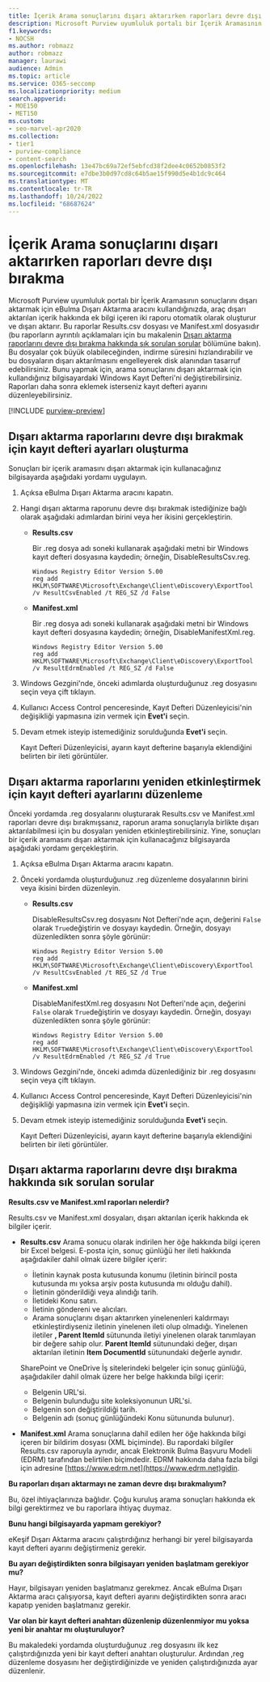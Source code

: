 ```yaml
---
title: İçerik Arama sonuçlarını dışarı aktarırken raporları devre dışı bırakma
description: Microsoft Purview uyumluluk portalı bir İçerik Aramasının sonuçlarını dışarı aktardığınızda raporları devre dışı bırakmak için yerel bilgisayarınızda Windows Kayıt Defteri'ni düzenleyin.
f1.keywords:
- NOCSH
ms.author: robmazz
author: robmazz
manager: laurawi
audience: Admin
ms.topic: article
ms.service: O365-seccomp
ms.localizationpriority: medium
search.appverid:
- MOE150
- MET150
ms.custom:
- seo-marvel-apr2020
ms.collection:
- tier1
- purview-compliance
- content-search
ms.openlocfilehash: 13e47bc69a72ef5ebfcd38f2dee4c0652b0853f2
ms.sourcegitcommit: e7dbe3b0d97cd8c64b5ae15f990d5e4b1dc9c464
ms.translationtype: MT
ms.contentlocale: tr-TR
ms.lasthandoff: 10/24/2022
ms.locfileid: "68687624"
---
```

# <a name="disable-reports-when-you-export-content-search-results"></a>İçerik Arama sonuçlarını dışarı aktarırken raporları devre dışı bırakma

Microsoft Purview uyumluluk portalı bir İçerik Aramasının sonuçlarını dışarı aktarmak için eBulma Dışarı Aktarma aracını kullandığınızda, araç dışarı aktarılan içerik hakkında ek bilgi içeren iki raporu otomatik olarak oluşturur ve dışarı aktarır. Bu raporlar Results.csv dosyası ve Manifest.xml dosyasıdır (bu raporların ayrıntılı açıklamaları için bu makalenin [Dışarı aktarma raporlarını devre dışı bırakma hakkında sık sorulan sorular](#frequently-asked-questions-about-disabling-export-reports) bölümüne bakın). Bu dosyalar çok büyük olabileceğinden, indirme süresini hızlandırabilir ve bu dosyaların dışarı aktarılmasını engelleyerek disk alanından tasarruf edebilirsiniz. Bunu yapmak için, arama sonuçlarını dışarı aktarmak için kullandığınız bilgisayardaki Windows Kayıt Defteri'ni değiştirebilirsiniz. Raporları daha sonra eklemek isterseniz kayıt defteri ayarını düzenleyebilirsiniz. 
  
[!INCLUDE [purview-preview](../includes/purview-preview.md)]

## <a name="create-registry-settings-to-disable-the-export-reports"></a>Dışarı aktarma raporlarını devre dışı bırakmak için kayıt defteri ayarları oluşturma

Sonuçları bir içerik aramasını dışarı aktarmak için kullanacağınız bilgisayarda aşağıdaki yordamı uygulayın.
  
1. Açıksa eBulma Dışarı Aktarma aracını kapatın.
  
2. Hangi dışarı aktarma raporunu devre dışı bırakmak istediğinize bağlı olarak aşağıdaki adımlardan birini veya her ikisini gerçekleştirin.

    - **Results.csv**

      Bir .reg dosya adı soneki kullanarak aşağıdaki metni bir Windows kayıt defteri dosyasına kaydedin; örneğin, DisableResultsCsv.reg.

      ```text
      Windows Registry Editor Version 5.00
      reg add HKLM\SOFTWARE\Microsoft\Exchange\Client\eDiscovery\ExportTool /v ResultCsvEnabled /t REG_SZ /d False 
      ```

    - **Manifest.xml**

      Bir .reg dosya adı soneki kullanarak aşağıdaki metni bir Windows kayıt defteri dosyasına kaydedin; örneğin, DisableManifestXml.reg.

      ```text
      Windows Registry Editor Version 5.00
      reg add HKLM\SOFTWARE\Microsoft\Exchange\Client\eDiscovery\ExportTool /v ResultEdrmEnabled /t REG_SZ /d False 
      ```

3. Windows Gezgini'nde, önceki adımlarda oluşturduğunuz .reg dosyasını seçin veya çift tıklayın.

4. Kullanıcı Access Control penceresinde, Kayıt Defteri Düzenleyicisi'nin değişikliği yapmasına izin vermek için **Evet'i** seçin. 

5. Devam etmek isteyip istemediğiniz sorulduğunda **Evet'i** seçin.

    Kayıt Defteri Düzenleyicisi, ayarın kayıt defterine başarıyla eklendiğini belirten bir ileti görüntüler.
  
## <a name="edit-registry-settings-to-re-enable-the-export-reports"></a>Dışarı aktarma raporlarını yeniden etkinleştirmek için kayıt defteri ayarlarını düzenleme

Önceki yordamda .reg dosyalarını oluşturarak Results.csv ve Manifest.xml raporları devre dışı bırakmışsanız, raporun arama sonuçlarıyla birlikte dışarı aktarılabilmesi için bu dosyaları yeniden etkinleştirebilirsiniz. Yine, sonuçları bir içerik aramasını dışarı aktarmak için kullanacağınız bilgisayarda aşağıdaki yordamı gerçekleştirin.
  
1. Açıksa eBulma Dışarı Aktarma aracını kapatın.

2. Önceki yordamda oluşturduğunuz .reg düzenleme dosyalarının birini veya ikisini birden düzenleyin.

    - **Results.csv**

        DisableResultsCsv.reg dosyasını Not Defteri'nde açın, değerini  `False` olarak  `True`değiştirin ve dosyayı kaydedin. Örneğin, dosyayı düzenledikten sonra şöyle görünür:

        ```text
        Windows Registry Editor Version 5.00
      reg add HKLM\SOFTWARE\Microsoft\Exchange\Client\eDiscovery\ExportTool /v ResultCsvEnabled /t REG_SZ /d True
        ```

    - **Manifest.xml**

        DisableManifestXml.reg dosyasını Not Defteri'nde açın, değerini  `False` olarak  `True`değiştirin ve dosyayı kaydedin. Örneğin, dosyayı düzenledikten sonra şöyle görünür:

      ```text
      Windows Registry Editor Version 5.00
      reg add HKLM\SOFTWARE\Microsoft\Exchange\Client\eDiscovery\ExportTool /v ResultEdrmEnabled /t REG_SZ /d True
      ```

3. Windows Gezgini'nde, önceki adımda düzenlediğiniz bir .reg dosyasını seçin veya çift tıklayın.

4. Kullanıcı Access Control penceresinde, Kayıt Defteri Düzenleyicisi'nin değişikliği yapmasına izin vermek için **Evet'i** seçin. 

5. Devam etmek isteyip istemediğiniz sorulduğunda **Evet'i** seçin.

    Kayıt Defteri Düzenleyicisi, ayarın kayıt defterine başarıyla eklendiğini belirten bir ileti görüntüler.
  
## <a name="frequently-asked-questions-about-disabling-export-reports"></a>Dışarı aktarma raporlarını devre dışı bırakma hakkında sık sorulan sorular

**Results.csv ve Manifest.xml raporları nelerdir?**
  
Results.csv ve Manifest.xml dosyaları, dışarı aktarılan içerik hakkında ek bilgiler içerir.
  
- **Results.csv** Arama sonucu olarak indirilen her öğe hakkında bilgi içeren bir Excel belgesi. E-posta için, sonuç günlüğü her ileti hakkında aşağıdakiler dahil olmak üzere bilgiler içerir: 

  - İletinin kaynak posta kutusunda konumu (iletinin birincil posta kutusunda mı yoksa arşiv posta kutusunda mı olduğu dahil).
  - İletinin gönderildiği veya alındığı tarih.
  - İletideki Konu satırı.
  - İletinin göndereni ve alıcıları.
  - Arama sonuçlarını dışarı aktarırken yinelenenleri kaldırmayı etkinleştirdiyseniz iletinin yinelenen ileti olup olmadığı. Yinelenen iletiler **, Parent ItemId** sütununda iletiyi yinelenen olarak tanımlayan bir değere sahip olur. **Parent ItemId** sütunundaki değer, dışarı aktarılan iletinin **Item DocumentId** sütunundaki değerle aynıdır.

  SharePoint ve OneDrive İş sitelerindeki belgeler için sonuç günlüğü, aşağıdakiler dahil olmak üzere her belge hakkında bilgi içerir:

  - Belgenin URL'si.
  - Belgenin bulunduğu site koleksiyonunun URL'si.
  - Belgenin son değiştirildiği tarih.
  - Belgenin adı (sonuç günlüğündeki Konu sütununda bulunur).

- **Manifest.xml** Arama sonuçlarına dahil edilen her öğe hakkında bilgi içeren bir bildirim dosyası (XML biçiminde). Bu rapordaki bilgiler Results.csv raporuyla aynıdır, ancak Elektronik Bulma Başvuru Modeli (EDRM) tarafından belirtilen biçimdedir. EDRM hakkında daha fazla bilgi için adresine [https://www.edrm.net](https://www.edrm.net)gidin.

**Bu raporları dışarı aktarmayı ne zaman devre dışı bırakmalıyım?**
  
Bu, özel ihtiyaçlarınıza bağlıdır. Çoğu kuruluş arama sonuçları hakkında ek bilgi gerektirmez ve bu raporlara ihtiyaç duymaz.
  
**Bunu hangi bilgisayarda yapmam gerekiyor?**
  
eKeşif Dışarı Aktarma aracını çalıştırdığınız herhangi bir yerel bilgisayarda kayıt defteri ayarını değiştirmeniz gerekir. 
  
**Bu ayarı değiştirdikten sonra bilgisayarı yeniden başlatmam gerekiyor mu?**
  
Hayır, bilgisayarı yeniden başlatmanız gerekmez. Ancak eBulma Dışarı Aktarma aracı çalışıyorsa, kayıt defteri ayarını değiştirdikten sonra aracı kapatıp yeniden başlatmanız gerekir.
  
**Var olan bir kayıt defteri anahtarı düzenlenip düzenlenmiyor mu yoksa yeni bir anahtar mı oluşturuluyor?**
  
Bu makaledeki yordamda oluşturduğunuz .reg dosyasını ilk kez çalıştırdığınızda yeni bir kayıt defteri anahtarı oluşturulur. Ardından ,reg düzenleme dosyasını her değiştirdiğinizde ve yeniden çalıştırdığınızda ayar düzenlenir.
